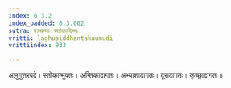 ```yaml
---
index: 6.3.2
index_padded: 6.3.002
sutra: पञ्चम्याः स्तोकादिभ्यः
vritti: laghusiddhantakaumudi
vrittiindex: 933

---
```

अलुगुत्तरपदे। स्तोकान्मुक्तः। अन्तिकादागतः। अभ्याशादागतः। दूरादागतः। कृच्छ्रादागतः॥